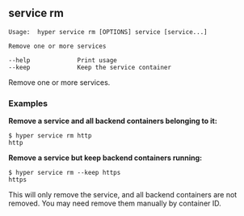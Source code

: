 ## service rm

    Usage:	hyper service rm [OPTIONS] service [service...]
    
    Remove one or more services
    
    --help             Print usage
    --keep             Keep the service container

Remove one or more services.

### Examples

**Remove a service and all backend containers belonging to it:**

    $ hyper service rm http
    http

**Remove a service but keep backend containers running:**

    $ hyper service rm --keep https
    https

This will only remove the service, and all backend containers are not removed. You may need remove them manually by container ID.
